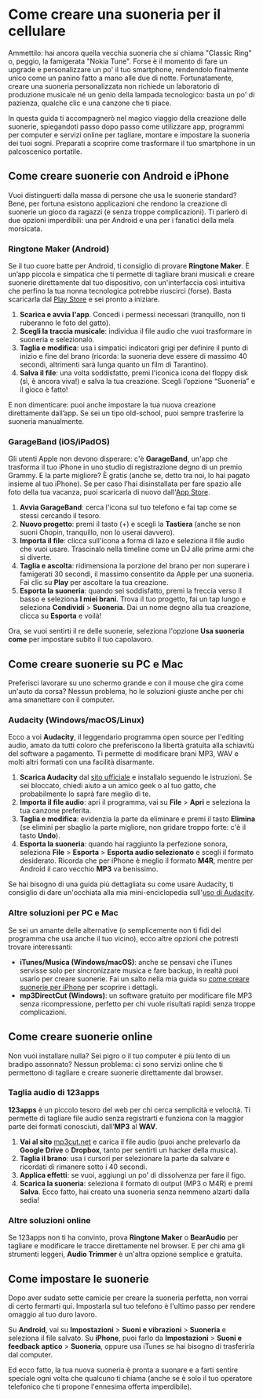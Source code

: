 # Come creare una suoneria per il cellulare

Ammettilo: hai ancora quella vecchia suoneria che si chiama "Classic Ring" o, peggio, la famigerata "Nokia Tune". Forse è il momento di fare un upgrade e personalizzare un po' il tuo smartphone, rendendolo finalmente unico come un panino fatto a mano alle due di notte. Fortunatamente, creare una suoneria personalizzata non richiede un laboratorio di produzione musicale né un genio della lampada tecnologico: basta un po' di pazienza, qualche clic e una canzone che ti piace.

In questa guida ti accompagnerò nel magico viaggio della creazione delle suonerie, spiegandoti passo dopo passo come utilizzare app, programmi per computer e servizi online per tagliare, montare e impostare la suoneria dei tuoi sogni. Preparati a scoprire come trasformare il tuo smartphone in un palcoscenico portatile.

## Come creare suonerie con Android e iPhone

Vuoi distinguerti dalla massa di persone che usa le suonerie standard? Bene, per fortuna esistono applicazioni che rendono la creazione di suonerie un gioco da ragazzi (e senza troppe complicazioni). Ti parlerò di due opzioni imperdibili: una per Android e una per i fanatici della mela morsicata.

### Ringtone Maker (Android)

Se il tuo cuore batte per Android, ti consiglio di provare **Ringtone Maker**. È un’app piccola e simpatica che ti permette di tagliare brani musicali e creare suonerie direttamente dal tuo dispositivo, con un'interfaccia così intuitiva che perfino la tua nonna tecnologica potrebbe riuscirci (forse). Basta scaricarla dal [Play Store](https://play.google.com/store/apps/details?id=com.herman.ringtone) e sei pronto a iniziare.

1. **Scarica e avvia l'app**. Concedi i permessi necessari (tranquillo, non ti ruberanno le foto del gatto).
2. **Scegli la traccia musicale**: individua il file audio che vuoi trasformare in suoneria e selezionalo.
3. **Taglia e modifica**: usa i simpatici indicatori grigi per definire il punto di inizio e fine del brano (ricorda: la suoneria deve essere di massimo 40 secondi, altrimenti sarà lunga quanto un film di Tarantino).
4. **Salva il file**: una volta soddisfatto, premi l'iconica icona del floppy disk (sì, è ancora viva!) e salva la tua creazione. Scegli l’opzione “Suoneria” e il gioco è fatto!

E non dimenticare: puoi anche impostare la tua nuova creazione direttamente dall’app. Se sei un tipo old-school, puoi sempre trasferire la suoneria manualmente.

### GarageBand (iOS/iPadOS)

Gli utenti Apple non devono disperare: c'è **GarageBand**, un'app che trasforma il tuo iPhone in uno studio di registrazione degno di un premio Grammy. E la parte migliore? È gratis (anche se, detto tra noi, lo hai pagato insieme al tuo iPhone). Se per caso l’hai disinstallata per fare spazio alle foto della tua vacanza, puoi scaricarla di nuovo dall'[App Store](https://apps.apple.com/it/app/garageband/id408709785).

1. **Avvia GarageBand**: cerca l'icona sul tuo telefono e fai tap come se stessi cercando il tesoro.
2. **Nuovo progetto**: premi il tasto (+) e scegli la **Tastiera** (anche se non suoni Chopin, tranquillo, non lo userai davvero).
3. **Importa il file**: clicca sull'icona a forma di lazo e seleziona il file audio che vuoi usare. Trascinalo nella timeline come un DJ alle prime armi che si diverte.
4. **Taglia e ascolta**: ridimensiona la porzione del brano per non superare i famigerati 30 secondi, il massimo consentito da Apple per una suoneria. Fai clic su **Play** per ascoltare la tua creazione.
5. **Esporta la suoneria**: quando sei soddisfatto, premi la freccia verso il basso e seleziona **I miei brani**. Trova il tuo progetto, fai un tap lungo e seleziona **Condividi** > **Suoneria**. Dai un nome degno alla tua creazione, clicca su **Esporta** e voilà!

Ora, se vuoi sentirti il re delle suonerie, seleziona l'opzione **Usa suoneria come** per impostare subito il tuo capolavoro.

## Come creare suonerie su PC e Mac

Preferisci lavorare su uno schermo grande e con il mouse che gira come un'auto da corsa? Nessun problema, ho le soluzioni giuste anche per chi ama smanettare con il computer.

### Audacity (Windows/macOS/Linux)

Ecco a voi **Audacity**, il leggendario programma open source per l'editing audio, amato da tutti coloro che preferiscono la libertà gratuita alla schiavitù del software a pagamento. Ti permette di modificare brani MP3, WAV e molti altri formati con una facilità disarmante.

1. **Scarica Audacity** dal [sito ufficiale](https://www.audacityteam.org/) e installalo seguendo le istruzioni. Se sei bloccato, chiedi aiuto a un amico geek o al tuo gatto, che probabilmente lo saprà fare meglio di te.
2. **Importa il file audio**: apri il programma, vai su **File** > **Apri** e seleziona la tua canzone preferita.
3. **Taglia e modifica**: evidenzia la parte da eliminare e premi il tasto **Elimina** (se elimini per sbaglio la parte migliore, non gridare troppo forte: c'è il tasto **Undo**).
4. **Esporta la suoneria**: quando hai raggiunto la perfezione sonora, seleziona **File** > **Esporta** > **Esporta audio selezionato** e scegli il formato desiderato. Ricorda che per iPhone è meglio il formato **M4R**, mentre per Android il caro vecchio **MP3** va benissimo.

Se hai bisogno di una guida più dettagliata su come usare Audacity, ti consiglio di dare un'occhiata alla mia mini-enciclopedia sull'[uso di Audacity](https://www.aranzulla.it/come-usare-audacity-951737.html).

### Altre soluzioni per PC e Mac

Se sei un amante delle alternative (o semplicemente non ti fidi del programma che usa anche il tuo vicino), ecco altre opzioni che potresti trovare interessanti:

- **iTunes/Musica (Windows/macOS)**: anche se pensavi che iTunes servisse solo per sincronizzare musica e fare backup, in realtà puoi usarlo per creare suonerie. Fai un salto nella mia guida su [come creare suonerie per iPhone](https://www.aranzulla.it/come-creare-suonerie-per-iphone-10935.html) per scoprire i dettagli.
- **mp3DirectCut (Windows)**: un software gratuito per modificare file MP3 senza ricompressione, perfetto per chi vuole risultati rapidi senza troppe complicazioni.

## Come creare suonerie online

Non vuoi installare nulla? Sei pigro o il tuo computer è più lento di un bradipo assonnato? Nessun problema: ci sono servizi online che ti permettono di tagliare e creare suonerie direttamente dal browser.

### Taglia audio di 123apps

**123apps** è un piccolo tesoro del web per chi cerca semplicità e velocità. Ti permette di tagliare file audio senza registrarti e funziona con la maggior parte dei formati conosciuti, dall’**MP3** al **WAV**.

1. **Vai al sito** [mp3cut.net](https://mp3cut.net/it/) e carica il file audio (puoi anche prelevarlo da **Google Drive** o **Dropbox**, tanto per sentirti un hacker della musica).
2. **Taglia il brano**: usa i cursori per selezionare la parte da salvare e ricordati di rimanere sotto i 40 secondi.
3. **Applica effetti**: se vuoi, aggiungi un po' di dissolvenza per fare il figo.
4. **Scarica la suoneria**: seleziona il formato di output (MP3 o M4R) e premi **Salva**. Ecco fatto, hai creato una suoneria senza nemmeno alzarti dalla sedia!

### Altre soluzioni online

Se 123apps non ti ha convinto, prova **Ringtone Maker** o **BearAudio** per tagliare e modificare le tracce direttamente nel browser. E per chi ama gli strumenti leggeri, **Audio Trimmer** è un'altra opzione semplice e gratuita.

## Come impostare le suonerie

Dopo aver sudato sette camicie per creare la suoneria perfetta, non vorrai di certo fermarti qui. Impostarla sul tuo telefono è l'ultimo passo per rendere omaggio al tuo duro lavoro. 

Su **Android**, vai su **Impostazioni** > **Suoni e vibrazioni** > **Suoneria** e seleziona il file salvato. Su **iPhone**, puoi farlo da **Impostazioni** > **Suoni e feedback aptico** > **Suoneria**, oppure usa iTunes se hai bisogno di trasferirla dal computer.

Ed ecco fatto, la tua nuova suoneria è pronta a suonare e a farti sentire speciale ogni volta che qualcuno ti chiama (anche se è solo il tuo operatore telefonico che ti propone l'ennesima offerta imperdibile).
